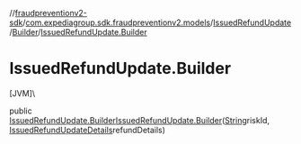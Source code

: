 //[fraudpreventionv2-sdk](../../../../index.md)/[com.expediagroup.sdk.fraudpreventionv2.models](../../index.md)/[IssuedRefundUpdate](../index.md)/[Builder](index.md)/[IssuedRefundUpdate.Builder](-issued-refund-update.-builder.md)

# IssuedRefundUpdate.Builder

[JVM]\

public [IssuedRefundUpdate.Builder](index.md)[IssuedRefundUpdate.Builder](-issued-refund-update.-builder.md)([String](https://docs.oracle.com/javase/8/docs/api/java/lang/String.html)riskId, [IssuedRefundUpdateDetails](../../-issued-refund-update-details/index.md)refundDetails)
